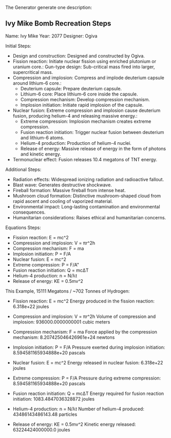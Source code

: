 The Generator generate one description:

Ivy Mike Bomb Recreation Steps
-----------------------------
Name: Ivy Mike
Year: 2077
Designer: Ogiva

Initial Steps:
- Design and construction: Designed and constructed by Ogiva.
- Fission reaction: Initiate nuclear fission using enriched plutonium or uranium core.: Gun-type design: Sub-critical mass fired into larger, supercritical mass.
- Compression and implosion: Compress and implode deuterium capsule around lithium-6 core.:
  - Deuterium capsule: Prepare deuterium capsule.
  - Lithium-6 core: Place lithium-6 core inside the capsule.
  - Compression mechanism: Develop compression mechanism.
  - Implosion initiation: Initiate rapid implosion of the capsule.
- Nuclear fusion: Extreme compression and implosion cause deuterium fusion, producing helium-4 and releasing massive energy.:
  - Extreme compression: Implosion mechanism creates extreme compression.
  - Fusion reaction initiation: Trigger nuclear fusion between deuterium and lithium-6 atoms.
  - Helium-4 production: Production of helium-4 nuclei.
  - Release of energy: Massive release of energy in the form of photons and kinetic energy.
- Termonuclear effect: Fusion releases 10.4 megatons of TNT energy.

Additional Steps:
- Radiation effects: Widespread ionizing radiation and radioactive fallout.
- Blast wave: Generates destructive shockwave.
- Fireball formation: Massive fireball from intense heat.
- Mushroom cloud formation: Distinctive mushroom-shaped cloud from rapid ascent and cooling of vaporized material.
- Environmental impact: Long-lasting contamination and environmental consequences.
- Humanitarian considerations: Raises ethical and humanitarian concerns.

Equations Steps:
- Fission reaction: E = mc^2
- Compression and implosion: V = πr^2h
- Compression mechanism: F = ma
- Implosion initiation: P = F/A
- Nuclear fusion: E = mc^2
- Extreme compression: P = F/A"
- Fusion reaction initiation: Q = mcΔT
- Helium-4 production: n = N/λt
- Release of energy: KE = 0.5mv^2

This Example, 15111 Megatons / ~702 Tonnes of Hydrogen:
- Fission reaction: E = mc^2
  Energy produced in the fission reaction: 6.318e+22 joules

- Compression and implosion: V = πr^2h
  Volume of compression and implosion: 936000.0000000001 cubic meters

- Compression mechanism: F = ma
  Force applied by the compression mechanism: 8.207425046426961e+24 newtons

- Implosion initiation: P = F/A
  Pressure exerted during implosion initiation: 8.594581165934888e+20 pascals

- Nuclear fusion: E = mc^2
  Energy released in nuclear fusion: 6.318e+22 joules

- Extreme compression: P = F/A
  Pressure during extreme compression: 8.594581165934888e+20 pascals

- Fusion reaction initiation: Q = mcΔT
  Energy required for fusion reaction initiation: 1083.4847036328872 joules

- Helium-4 production: n = N/λt
  Number of helium-4 produced: 43486143486143.48 particles

- Release of energy: KE = 0.5mv^2
  Kinetic energy released: 63224424000000.0 joules
